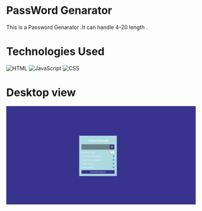 # PassWord Genarator

This is a Password Genarator  .It can handle 4-20  length . 

# Technologies Used
![HTML](https://img.shields.io/badge/-HTML-brightgreen) 
![JavaScript](https://img.shields.io/badge/-javaScript-yellow ) 
![CSS](https://img.shields.io/badge/CSS-green ) 

# Desktop view

![Desktopview](/Image/PasswordGenerator.gif) 